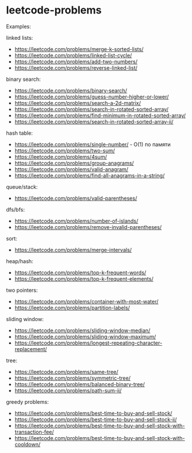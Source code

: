 # leetcode-problems

Examples:

linked lists:
- https://leetcode.com/problems/merge-k-sorted-lists/
- https://leetcode.com/problems/linked-list-cycle/
- https://leetcode.com/problems/add-two-numbers/
- https://leetcode.com/problems/reverse-linked-list/

binary search:
- https://leetcode.com/problems/binary-search/
- https://leetcode.com/problems/guess-number-higher-or-lower/
- https://leetcode.com/problems/search-a-2d-matrix/
- https://leetcode.com/problems/search-in-rotated-sorted-array/
- https://leetcode.com/problems/find-minimum-in-rotated-sorted-array/
- https://leetcode.com/problems/search-in-rotated-sorted-array-ii/

hash table:
- https://leetcode.com/problems/single-number/ - O(1) по памяти
- https://leetcode.com/problems/two-sum/
- https://leetcode.com/problems/4sum/
- https://leetcode.com/problems/group-anagrams/
- https://leetcode.com/problems/valid-anagram/
- https://leetcode.com/problems/find-all-anagrams-in-a-string/

queue/stack:
- https://leetcode.com/problems/valid-parentheses/

dfs/bfs:
- https://leetcode.com/problems/number-of-islands/
- https://leetcode.com/problems/remove-invalid-parentheses/

sort:
- https://leetcode.com/problems/merge-intervals/

heap/hash:
- https://leetcode.com/problems/top-k-frequent-words/
- https://leetcode.com/problems/top-k-frequent-elements/

two pointers:
- https://leetcode.com/problems/container-with-most-water/
- https://leetcode.com/problems/partition-labels/

sliding window:
- https://leetcode.com/problems/sliding-window-median/
- https://leetcode.com/problems/sliding-window-maximum/
- https://leetcode.com/problems/longest-repeating-character-replacement/

tree:
- https://leetcode.com/problems/same-tree/
- https://leetcode.com/problems/symmetric-tree/
- https://leetcode.com/problems/balanced-binary-tree/
- https://leetcode.com/problems/path-sum-ii/

greedy problems:
- https://leetcode.com/problems/best-time-to-buy-and-sell-stock/
- https://leetcode.com/problems/best-time-to-buy-and-sell-stock-ii/
- https://leetcode.com/problems/best-time-to-buy-and-sell-stock-with-transaction-fee/
- https://leetcode.com/problems/best-time-to-buy-and-sell-stock-with-cooldown/